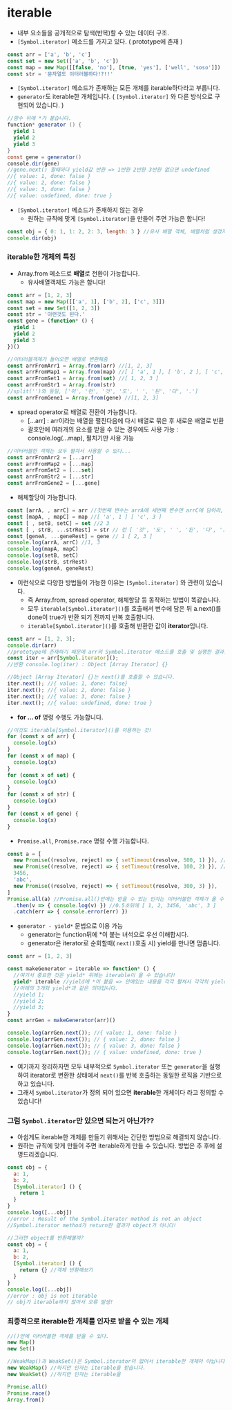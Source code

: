 # iterable

- 내부 요소들을 공개적으로 탐색(반복)할 수 있는 데이터 구조.
- `[Symbol.iterator]` 메소드를 가지고 있다. ( prototype에 존재 )

```javascript
const arr = ['a', 'b', 'c']
const set = new Set(['a', 'b', 'c'])
const map = new Map([[false, 'no'], [true, 'yes'], ['well', 'soso']])
const str = '문자열도 이터러블하다!?!!'
```

- `[Symbol.iterator]` 메소드가 존재하는 모든 개체를 iterable하다라고 부릅니다.
- `generator`도 iterable한 개체입니다. ( `[Symbol.iterator]` 와 다른 방식으로 구현되어 있습니다. )

```java
//함수 뒤애 *가 붙습니다.
function* generator () {
  yield 1
  yield 2
  yield 3
}
const gene = generator()
console.dir(gene)
//gene.next() 할때마다 yield값 반환 => 1반환 2반환 3반환 없으면 undefined
//{ value: 1, done: false }
//{ value: 2, done: false }
//{ value: 3, done: false }
//{ value: undefined, done: true }
```



- `[Symbol.iterator]` 메소드가 존재하지 않는 경우
  - 원하는 규칙에 맞게 `[Symbol.iterator]`을 만들어 주면 가능은 합니다!

```javascript
const obj = { 0: 1, 1: 2, 2: 3, length: 3 } //유사 배열 객체, 배열처럼 생겼지만 순회는 불가(Symbol.iterator 없다)
console.dir(obj)
```



### iterable한 개체의 특징

- Array.from 메소드로 **배열**로 전환이 가능합니다.
  - 유사배열객체도 가능은 합니다!

```javascript
const arr = [1, 2, 3]
const map = new Map([['a', 1], ['b', 2], ['c', 3]])
const set = new Set([1, 2, 3])
const str = '이런것도 된다.'
const gene = (function* () {
  yield 1
  yield 2
  yield 3
})()
```

```javascript
//이터러블객체가 들어오면 배열로 변환해줌
const arrFromArr1 = Array.from(arr) //[1, 2, 3]
const arrFromMap1 = Array.from(map) //[ [ 'a', 1 ], [ 'b', 2 ], [ 'c', 3 ] ]
const arrFromSet1 = Array.from(set) //[ 1, 2, 3 ]
const arrFromStr1 = Array.from(str) 
//split('')와 동일, ['이', '런', '것', '도', ' ', '된', '다', '.']
const arrFromGene1 = Array.from(gene) //[1, 2, 3]
```



- spread operator로 배열로 전환이 가능합니다.
  - [...arr] : arr이라는 배열을 펼친다음에 다시 배열로 묶은 후 새로운 배열로 반환
  - 괄호안에 여러개의 요소를 받을 수 있는 경우에도 사용 가능 : console.log(...map), 펼치기만 사용 가능

```javascript
//이터러블한 객체는 모두 펼쳐서 사용할 수 있다...
const arrFromArr2 = [...arr]
const arrFromMap2 = [...map]
const arrFromSet2 = [...set]
const arrFromStr2 = [...str]
const arrFromGene2 = [...gene]
```



- 해체할당이 가능합니다.

```javascript
const [arrA, , arrC] = arr //첫번째 변수는 arrA에 세번째 변수엔 arrC에 담아라, 1 4
const [mapA, , mapC] = map //[ 'a', 1 ] [ 'c', 3 ]
const [ , setB, setC] = set //2 3
const [ , strB, ...strRest] = str // 런 [ '것', '도', ' ', '된', '다', '.' ]
const [geneA, ...geneRest] = gene // 1 [ 2, 3 ]
console.log(arrA, arrC) //1, 3
console.log(mapA, mapC)
console.log(setB, setC)
console.log(strB, strRest)
console.log(geneA, geneRest)
```

- 이런식으로 다양한 방법들이 가능한 이유는 `[Symbol.iterator]` 와 관련이 있습니다.
  - 즉 Array.from, spread operator, 해체할당 등 동작하는 방법이 똑같습니다. 
  - 모두 `iterable[Symbol.iterator]()`를 호출해서 변수에 담은 뒤 a.next()를 done이 true가 반환 되기 전까지 반복 호출합니다.
  - `iterable[Symbol.iterator]()`를 호출해 반환한 값이 **iterator**입니다.

```javascript
const arr = [1, 2, 3];
console.dir(arr)
//prototype에 존재하기 때문에 arr의 Symbol.iterator 메소드를 호출 및 실행한 결과를 iter변수에 저장
const iter = arr[Symbol.iterator]();
//반환 console.log(iter) : Object [Array Iterator] {} 

//Object [Array Iterator] {}는 next()를 호출할 수 있습니다.
iter.next(); //{ value: 1, done: false}
iter.next(); //{ value: 2, done: false }
iter.next(); //{ value: 3, done: false }
iter.next(); //{ value: undefined, done: true }
```



- **for ... of** 명령 수행도 가능합니다.

```javascript
//이것도 iterable[Symbol.iterator]()를 이용하는 것!
for (const x of arr) {
  console.log(x)
}
for (const x of map) {
  console.log(x)
}
for (const x of set) {
  console.log(x)
}
for (const x of str) {
  console.log(x)
}
for (const x of gene) {
  console.log(x)
}
```



-  `Promise.all`, `Promise.race` 명령 수행 가능합니다.

```javascript
const a = [
  new Promise((resolve, reject) => { setTimeout(resolve, 500, 1) }), //0.5초뒤에 1라는 값넘겨주기
  new Promise((resolve, reject) => { setTimeout(resolve, 100, 2) }), //0.1초뒤에 2라는 값넘겨주기
  3456,
  'abc',
  new Promise((resolve, reject) => { setTimeout(resolve, 300, 3) }),
]
Promise.all(a) //Promise.all()안에는 받을 수 있는 인자는 이터러블한 객체가 올 수 있다.
  .then(v => { console.log(v) }) //0.5초뒤에 [ 1, 2, 3456, 'abc', 3 ]
  .catch(err => { console.error(err) })
```



- `generator - yield*` 문법으로 이용 가능
  - generator는 function뒤에 *이 붙는 녀석으로 우선 이해합시다.
  - generator은 iterator로 순회할때( `next()`호출 시) yield를 만나면 멈춥니다.

```javascript
const arr = [1, 2, 3]

const makeGenerator = iterable => function* () {
  //여기서 중요한 것은 yield* 뒤에는 iterable이 올 수 있습니다!
  yield* iterable //yield에 *이 붙음 => 안에있는 내용을 각각 펼쳐서 각각의 yield로 만들어라!
  //아래의 3개와 yield*과 같은 의미입니다.
  //yield 1;
  //yield 2;
  //yield 3;
}
const arrGen = makeGenerator(arr)()

console.log(arrGen.next()); //{ value: 1, done: false }
console.log(arrGen.next()); // { value: 2, done: false }
console.log(arrGen.next()); // { value: 3, done: false }
console.log(arrGen.next()); // { value: undefined, done: true }
```

- 여기까지 정리하자면 모두 내부적으로 `Symbol.iterator` 또는 `generator`을 실행하여 iterator로 변환한 상태에서 `next()`를 반복 호출하는 동일한 로직을 기반으로 하고 있습니다.
- 그래서 `Symbol.iterator`가 정의 되어 있으면 **iterable**한 개체이다 라고 정의할 수 있습니다!



### 그럼 `Symbol.iterator`만 있으면 되는거 아닌가??

- 아쉽게도 iterable한 개체를 만들기 위해서는 간단한 방법으로 해결되지 않습니다.
- 원하는 규칙에 맞게 만들어 주면 iterable하게 만들 수 있습니다. 방법은 추 후에 설명드리겠습니다.

```javascript
const obj = {
  a: 1,
  b: 2,
  [Symbol.iterator] () {
    return 1
  }
}
console.log([...obj])
//error : Result of the Symbol.iterator method is not an object
//Symbol.iterator method가 return한 결과가 object가 아니다!

//그러면 object를 반환해볼까?
const obj = {
  a: 1,
  b: 2,
  [Symbol.iterator] () {
    return {} //객체 반환해보기
  }
}
console.log([...obj])
//error : obj is not iterable
// obj가 iterable하지 않아서 오류 발생!
```



### 최종적으로 iterable한 개체를 인자로 받을 수 있는 개체

```javascript
//()안에 이터러블한 객체를 받을 수 있다.
new Map()
new Set()

//WeakMap()과 WeakSet()은 Symbol.iterator이 없어서 iterable한 개체아 아닙니다.
new WeakMap() //하지만 인자는 iterable을 받습니다.
new WeakSet() //하지만 인자는 iterable을 

Promise.all()
Promise.race()
Array.from()
```

